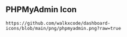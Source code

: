 ## PHPMyAdmin Icon

```text
https://github.com/walkxcode/dashboard-icons/blob/main/png/phpmyadmin.png?raw=true
```
